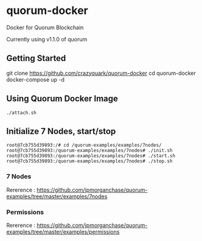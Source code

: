 # quorum-docker
Docker for Quorum Blockchain  

Currently using v1.1.0 of quorum  

## Getting Started

git clone https://github.com/crazyquark/quorum-docker
cd quorum-docker
docker-compose up -d

## Using Quorum Docker Image
	./attach.sh

## Initialize 7 Nodes, start/stop

	root@7cb755d39893:/# cd /quorum-examples/examples/7nodes/
	root@7cb755d39893:/quorum-examples/examples/7nodes# ./init.sh
	root@7cb755d39893:/quorum-examples/examples/7nodes# ./start.sh
	root@7cb755d39893:/quorum-examples/examples/7nodes# ./stop.sh


### 7 Nodes
Rererence : https://github.com/jpmorganchase/quorum-examples/tree/master/examples/7nodes

### Permissions
Rererence : https://github.com/jpmorganchase/quorum-examples/tree/master/examples/permissions




